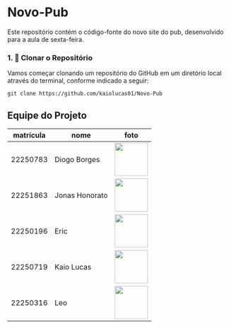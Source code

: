 # Novo-Pub
Este repositório contém o código-fonte do novo site do pub, desenvolvido para a aula de sexta-feira.






























### 1. 📍 Clonar o Repositório
Vamos começar clonando um repositório do GitHub em um diretório local através do terminal, conforme indicado a seguir:
```
git clone https://github.com/kaiolucas01/Novo-Pub
```


## Equipe do Projeto

| matrícula | nome | foto |
| -------- | -------- | -------- |
| 22250783 | Diogo Borges |<img src="https://github.com/digogsxd.png" height="75" width="75"> |
| 22251863 | Jonas Honorato | <img src="https://github.com/JonasMelo21.png" height="75" width="75"> |
| 22250196 | Eric | <img src="https://github.com/Ericoreto.png" height="75" width="75"> |
| 22250719 | Kaio Lucas | <img src="https://github.com/kaiolucas01.png" height="75" width="75"> |
| 22250316 | Leo | <img src="https://github.com/Leocb3.png" height="75" width="75"> |
